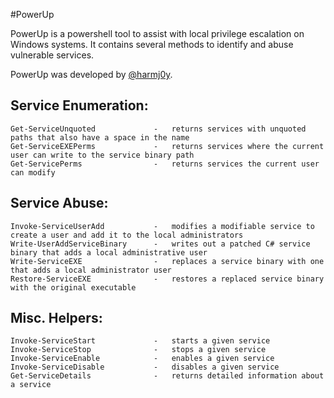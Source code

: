 #PowerUp

PowerUp is a powershell tool to assist with local privilege escalation on 
Windows systems. It contains several methods to identify and abuse
vulnerable services.

PowerUp was developed by [@harmj0y](https://twitter.com/harmj0y).


## Service Enumeration:
    Get-ServiceUnquoted             -   returns services with unquoted paths that also have a space in the name
    Get-ServiceEXEPerms             -   returns services where the current user can write to the service binary path
    Get-ServicePerms                -   returns services the current user can modify


## Service Abuse:
    Invoke-ServiceUserAdd           -   modifies a modifiable service to create a user and add it to the local administrators
    Write-UserAddServiceBinary      -   writes out a patched C# service binary that adds a local administrative user
    Write-ServiceEXE                -   replaces a service binary with one that adds a local administrator user
    Restore-ServiceEXE              -   restores a replaced service binary with the original executable


## Misc. Helpers:
    Invoke-ServiceStart             -   starts a given service
    Invoke-ServiceStop              -   stops a given service
    Invoke-ServiceEnable            -   enables a given service
    Invoke-ServiceDisable           -   disables a given service
    Get-ServiceDetails              -   returns detailed information about a service

